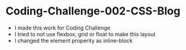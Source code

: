 # Coding-Challenge-002-CSS-Blog
- I made this work for Coding Challenge
- I tried to not use flexbox, grid or float to make this layout 
- I changed the element properity as inline-block
